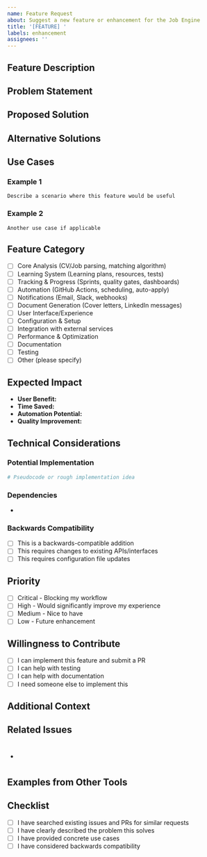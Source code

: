 ```yaml
---
name: Feature Request
about: Suggest a new feature or enhancement for the Job Engine
title: '[FEATURE] '
labels: enhancement
assignees: ''
---
```


## Feature Description
<!-- A clear and concise description of the feature you'd like to see -->

## Problem Statement
<!-- What problem does this feature solve? Is your feature request related to a problem? -->

## Proposed Solution
<!-- Describe the solution you'd like to see implemented -->

## Alternative Solutions
<!-- Describe any alternative solutions or features you've considered -->

## Use Cases
<!-- Provide specific examples of how this feature would be used -->

### Example 1
```
Describe a scenario where this feature would be useful
```

### Example 2
```
Another use case if applicable
```

## Feature Category
<!-- Check all that apply -->
- [ ] Core Analysis (CV/Job parsing, matching algorithm)
- [ ] Learning System (Learning plans, resources, tests)
- [ ] Tracking & Progress (Sprints, quality gates, dashboards)
- [ ] Automation (GitHub Actions, scheduling, auto-apply)
- [ ] Notifications (Email, Slack, webhooks)
- [ ] Document Generation (Cover letters, LinkedIn messages)
- [ ] User Interface/Experience
- [ ] Configuration & Setup
- [ ] Integration with external services
- [ ] Performance & Optimization
- [ ] Documentation
- [ ] Testing
- [ ] Other (please specify)

## Expected Impact
<!-- How would this feature improve the Job Engine? -->
- **User Benefit:** 
- **Time Saved:** 
- **Automation Potential:** 
- **Quality Improvement:** 

## Technical Considerations
<!-- Optional: Any technical details or implementation ideas -->

### Potential Implementation
```python
# Pseudocode or rough implementation idea
```

### Dependencies
<!-- Any new libraries or services required -->
- 

### Backwards Compatibility
<!-- Will this break existing functionality? -->
- [ ] This is a backwards-compatible addition
- [ ] This requires changes to existing APIs/interfaces
- [ ] This requires configuration file updates

## Priority
<!-- How important is this feature to you? -->
- [ ] Critical - Blocking my workflow
- [ ] High - Would significantly improve my experience
- [ ] Medium - Nice to have
- [ ] Low - Future enhancement

## Willingness to Contribute
<!-- Are you willing to help implement this feature? -->
- [ ] I can implement this feature and submit a PR
- [ ] I can help with testing
- [ ] I can help with documentation
- [ ] I need someone else to implement this

## Additional Context
<!-- Add any other context, mockups, diagrams, or screenshots about the feature request here -->

## Related Issues
<!-- Link to any related issues or discussions -->
- #

## Examples from Other Tools
<!-- If other tools have similar features, describe them here -->

## Checklist
- [ ] I have searched existing issues and PRs for similar requests
- [ ] I have clearly described the problem this solves
- [ ] I have provided concrete use cases
- [ ] I have considered backwards compatibility